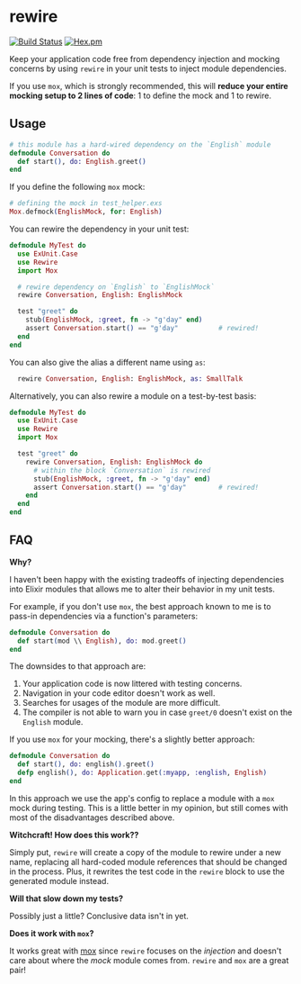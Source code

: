 rewire
===

[![Build Status](https://travis-ci.org/stephanos/rewire.svg?branch=master)](https://travis-ci.org/stephanos/rewire)
[![Hex.pm](https://img.shields.io/hexpm/v/rewire.svg)](https://hex.pm/packages/rewire)

Keep your application code free from dependency injection and mocking concerns by using `rewire` in your unit tests to inject module dependencies.

If you use `mox`, which is strongly recommended, this will **reduce your entire mocking setup to 2 lines of code**: 1 to define the mock and 1 to rewire.

## Usage

```elixir
# this module has a hard-wired dependency on the `English` module
defmodule Conversation do
  def start(), do: English.greet()
end
```

If you define the following `mox` mock:

```elixir
# defining the mock in test_helper.exs
Mox.defmock(EnglishMock, for: English)
```

You can rewire the dependency in your unit test:

```elixir
defmodule MyTest do
  use ExUnit.Case
  use Rewire
  import Mox

  # rewire dependency on `English` to `EnglishMock`
  rewire Conversation, English: EnglishMock

  test "greet" do
    stub(EnglishMock, :greet, fn -> "g'day" end)
    assert Conversation.start() == "g'day"          # rewired!
  end
end
```

You can also give the alias a different name using `as`:

```elixir
  rewire Conversation, English: EnglishMock, as: SmallTalk
```

Alternatively, you can also rewire a module on a test-by-test basis:

```elixir
defmodule MyTest do
  use ExUnit.Case
  use Rewire
  import Mox

  test "greet" do
    rewire Conversation, English: EnglishMock do
      # within the block `Conversation` is rewired
      stub(EnglishMock, :greet, fn -> "g'day" end)
      assert Conversation.start() == "g'day"        # rewired!
    end
  end
end
```

## FAQ

**Why?**

I haven't been happy with the existing tradeoffs of injecting dependencies into Elixir modules that allows me to alter their behavior in my unit tests.

For example, if you don't use `mox`, the best approach known to me is to pass-in dependencies via a function's parameters:

```elixir
defmodule Conversation do
  def start(mod \\ English), do: mod.greet()
end
```

The downsides to that approach are:

  1) Your application code is now littered with testing concerns.
  2) Navigation in your code editor doesn't work as well.
  3) Searches for usages of the module are more difficult.
  4) The compiler is not able to warn you in case `greet/0` doesn't exist on the `English` module.

If you use `mox` for your mocking, there's a slightly better approach:

```elixir
defmodule Conversation do
  def start(), do: english().greet()
  defp english(), do: Application.get(:myapp, :english, English)
end
```

In this approach we use the app's config to replace a module with a `mox` mock during testing. This is a little better in my opinion, but still comes with most of the disadvantages described above.

**Witchcraft! How does this work??**

Simply put, `rewire` will create a copy of the module to rewire under a new name, replacing all hard-coded module references that should be changed in the process. Plus, it rewrites the test code in the `rewire` block to use the generated module instead.

**Will that slow down my tests?**

Possibly just a little? Conclusive data isn't in yet.

**Does it work with `mox`?**

It works great with [mox](https://github.com/dashbitco/mox) since `rewire` focuses on the _injection_ and doesn't care about where the _mock_ module comes from. `rewire` and `mox` are a great pair!
